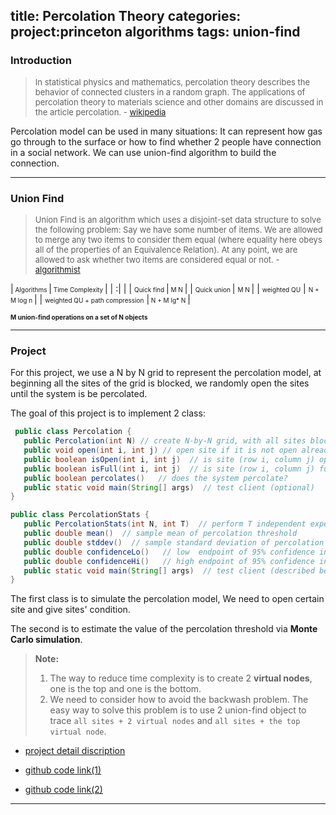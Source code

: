 title: Percolation Theory
categories: project:princeton algorithms
tags: union-find
---

### Introduction
> <font size=2>In statistical physics and mathematics, percolation theory describes the behavior of connected clusters in a random graph. The applications of percolation theory to materials science and other domains are discussed in the article percolation. - [wikipedia](https://en.wikipedia.org/wiki/Percolation_theory)</font>

Percolation model can be used in  many situations: It can represent how gas go through to the surface or how to find whether 2 people have connection in a social network. We can use union-find algorithm to build the connection.
<!--more-->
----       


### Union Find

> <font size=2>Union Find is an algorithm which uses a disjoint-set data structure to solve the following problem: Say we have some number of items. We are allowed to merge any two items to consider them equal (where equality here obeys all of the properties of an Equivalence Relation). At any point, we are allowed to ask whether two items are considered equal or not. - [algorithmist](http://www.algorithmist.com/index.php/Union_Find)</font>


|<font size=1>  Algorithms </font> |<font size=1>  Time Complexity  </font>|
| :| |
| <font size=1> Quick find </font>|<font size=1>  M N </font>|
| <font size=1> Quick union </font>| <font size=1>M N </font>|
| <font size=1> weighted QU</font> | <font size=1>N + M log n </font>|
| <font size=1> weighted QU + path compression</font> |<font size=1> N + M lg* N </font>|


<font size=1>**M union-find operations on a set of N objects**</font>

----
### Project
For this project, we use a N by N grid to represent the percolation model, at beginning all the sites of the grid is blocked, we randomly open the sites until the system is be percolated.

The goal of this project is to implement 2 class:
```java
 public class Percolation {
   public Percolation(int N) // create N-by-N grid, with all sites blocked
   public void open(int i, int j) // open site if it is not open already
   public boolean isOpen(int i, int j)  // is site (row i, column j) open?
   public boolean isFull(int i, int j)  // is site (row i, column j) full?
   public boolean percolates()   // does the system percolate?
   public static void main(String[] args)  // test client (optional)
}

public class PercolationStats {
   public PercolationStats(int N, int T)  // perform T independent experiments on an N-by-N grid
   public double mean()  // sample mean of percolation threshold
   public double stddev()  // sample standard deviation of percolation threshold
   public double confidenceLo()   // low  endpoint of 95% confidence interval
   public double confidenceHi()   // high endpoint of 95% confidence interval
   public static void main(String[] args)  // test client (described below)
}
```

The first class is to simulate the percolation model, We need to open certain site and give sites' condition.

The second is to estimate the value of the percolation threshold via **Monte Carlo simulation**.


> **Note:**
>  1. The way to reduce time complexity  is to create 2 **virtual nodes**, one is the top and one is the bottom.
>  2. We need to consider how to avoid the backwash problem. The easy way to solve this problem is to use 2 union-find object to trace `all sites + 2 virtual nodes` and `all sites + the top virtual node`.

- [project detail discription](http://coursera.cs.princeton.edu/algs4/assignments/percolation.html)

- [github code link(1)](https://github.com/StevenZhao7/algs4.git)
- [github code link(2)](https://github.com/xiaofeixiawang/algorithms/tree/master/princeton_hw1/src)

----
